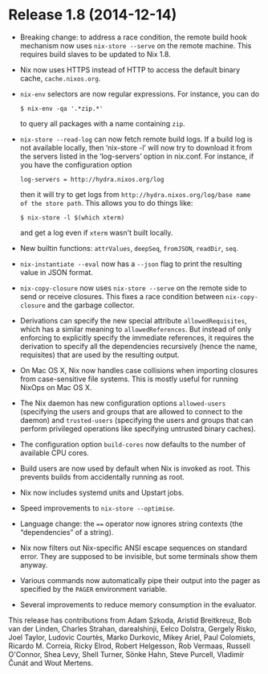 # Release 1.8 (2014-12-14)

  - Breaking change: to address a race condition, the remote build hook
    mechanism now uses `nix-store
            --serve` on the remote machine. This requires build slaves to be
    updated to Nix 1.8.

  - Nix now uses HTTPS instead of HTTP to access the default binary
    cache, `cache.nixos.org`.

  - `nix-env` selectors are now regular expressions. For instance, you
    can do

        $ nix-env -qa '.*zip.*'

    to query all packages with a name containing `zip`.

  - `nix-store --read-log` can now fetch remote build logs. If a build
    log is not available locally, then ‘nix-store -l’ will now try to
    download it from the servers listed in the ‘log-servers’ option in
    nix.conf. For instance, if you have the configuration option

        log-servers = http://hydra.nixos.org/log

    then it will try to get logs from `http://hydra.nixos.org/log/base
    name of the
    store path`. This allows you to do things like:

        $ nix-store -l $(which xterm)

    and get a log even if `xterm` wasn't built locally.

  - New builtin functions: `attrValues`, `deepSeq`, `fromJSON`,
    `readDir`, `seq`.

  - `nix-instantiate --eval` now has a `--json` flag to print the
    resulting value in JSON format.

  - `nix-copy-closure` now uses `nix-store --serve` on the remote side
    to send or receive closures. This fixes a race condition between
    `nix-copy-closure` and the garbage collector.

  - Derivations can specify the new special attribute
    `allowedRequisites`, which has a similar meaning to
    `allowedReferences`. But instead of only enforcing to explicitly
    specify the immediate references, it requires the derivation to
    specify all the dependencies recursively (hence the name,
    requisites) that are used by the resulting output.

  - On Mac OS X, Nix now handles case collisions when importing closures
    from case-sensitive file systems. This is mostly useful for running
    NixOps on Mac OS X.

  - The Nix daemon has new configuration options `allowed-users`
    (specifying the users and groups that are allowed to connect to the
    daemon) and `trusted-users` (specifying the users and groups that
    can perform privileged operations like specifying untrusted binary
    caches).

  - The configuration option `build-cores` now defaults to the number of
    available CPU cores.

  - Build users are now used by default when Nix is invoked as root.
    This prevents builds from accidentally running as root.

  - Nix now includes systemd units and Upstart jobs.

  - Speed improvements to `nix-store
            --optimise`.

  - Language change: the `==` operator now ignores string contexts (the
    “dependencies” of a string).

  - Nix now filters out Nix-specific ANSI escape sequences on standard
    error. They are supposed to be invisible, but some terminals show
    them anyway.

  - Various commands now automatically pipe their output into the pager
    as specified by the `PAGER` environment variable.

  - Several improvements to reduce memory consumption in the evaluator.

This release has contributions from Adam Szkoda, Aristid Breitkreuz, Bob
van der Linden, Charles Strahan, darealshinji, Eelco Dolstra, Gergely
Risko, Joel Taylor, Ludovic Courtès, Marko Durkovic, Mikey Ariel, Paul
Colomiets, Ricardo M. Correia, Ricky Elrod, Robert Helgesson, Rob
Vermaas, Russell O'Connor, Shea Levy, Shell Turner, Sönke Hahn, Steve
Purcell, Vladimír Čunát and Wout Mertens.
